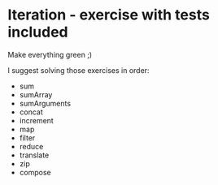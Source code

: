# Iteration - exercise with tests included

Make everything green ;)

I suggest solving those exercises in order:

- sum
- sumArray
- sumArguments
- concat
- increment
- map
- filter
- reduce
- translate
- zip
- compose